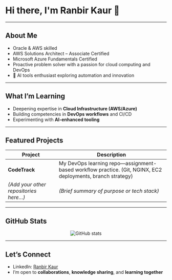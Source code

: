 # Hi there, I'm Ranbir Kaur 👋

---

##  About Me
-  Oracle & AWS skilled  
-  AWS Solutions Architect – Associate Certified  
-  Microsoft Azure Fundamentals Certified  
-  Proactive problem solver with a passion for cloud computing and DevOps  
- 🤖 AI tools enthusiast exploring automation and innovation

---

##  What I’m Learning
- Deepening expertise in **Cloud Infrastructure (AWS/Azure)**  
- Building competencies in **DevOps workflows** and CI/CD  
- Experimenting with **AI-enhanced tooling**

---

##  Featured Projects
| Project | Description |
|---------|-------------|
| **CodeTrack** | My DevOps learning repo—assignment-based workflow practice. (Git, NGINX, EC2 deployments, branch strategy) |
| *(Add your other repositories here…)* | *(Brief summary of purpose or tech stack)* |

---

##  GitHub Stats
<p align="center">
  <img src="https://github-readme-stats.vercel.app/api?username=RanbirKaur11&show_icons=true&theme=radical" alt="GitHub stats"/>
</p>

---

##  Let’s Connect
-  LinkedIn: [Ranbir Kaur](https://www.linkedin.com/in/ranbirkaur/)  
-  I’m open to **collaborations**, **knowledge sharing**, and **learning together**
